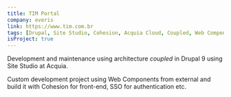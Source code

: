 ```yaml
---
title: TIM Portal
company: everis
link: https://www.tim.com.br
tags: [Drupal, Site Studio, Cohesion, Acquia Cloud, Coupled, Web Components]
isProject: true
---
```


Development and maintenance using architecture _coupled_ in Drupal 9 using Site Studio at Acquia.

Custom development project using Web Components from external and build it with Cohesion for front-end, SSO for authentication etc.
